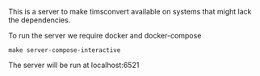 This is a server to make timsconvert available on systems that might lack the dependencies.

To run the server we require docker and docker-compose

```
make server-compose-interactive
```

The server will be run at localhost:6521
